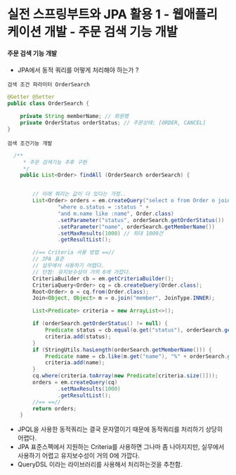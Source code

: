 # 실전 스프링부트와 JPA 활용 1 - 웹애플리케이션 개발 - 주문 검색 기능 개발

#### 주문 검색 기능 개발
- JPA에서 동적 쿼리를 어떻게 처리해야 하는가 ?

`검색 조건 파라미터 OrderSearch`
```java
@Getter @Setter
public class OrderSearch {

    private String memberName; // 회원명
    private OrderStatus orderStatus; // 주문상태: [ORDER, CANCEL]
}
```

`검색 조건기능 개발`
```java
  /**
     * 주문 검색기능 추후 구현
     */
    public List<Order> findAll (OrderSearch orderSearch) {


        // 아래 쿼리는 값이 다 있다는 가정..
        List<Order> orders = em.createQuery("select o from Order o join o.member m " +
                "where o.status = :status " +
                "and m.name like :name", Order.class)
                .setParameter("status", orderSearch.getOrderStatus())
                .setParameter("name", orderSearch.getMemberName())
                .setMaxResults(1000) // 최대 1000건
                .getResultList();

        //== Criteria 사용 방법 ==//
        // JPA 표준
        // 실무에서 사용하기 어렵다.
        // 단점: 유지보수성이 거의 0에 가깝다.
        CriteriaBuilder cb = em.getCriteriaBuilder();
        CriteriaQuery<Order> cq = cb.createQuery(Order.class);
        Root<Order> o = cq.from(Order.class);
        Join<Object, Object> m = o.join("member", JoinType.INNER);

        List<Predicate> criteria = new ArrayList<>();

        if (orderSearch.getOrderStatus() != null) {
            Predicate status = cb.equal(o.get("status"), orderSearch.getOrderStatus());
            criteria.add(status);
        }
        if (StringUtils.hasLength(orderSearch.getMemberName())) {
            Predicate name = cb.like(m.get("name"), "%" + orderSearch.getMemberName() + "%");
            criteria.add(name);
        }
        cq.where(criteria.toArray(new Predicate[criteria.size()]));
        orders = em.createQuery(cq)
                .setMaxResults(1000)
                .getResultList();
        //== ==//
        return orders;
    }
```

- JPQL을 사용한 동적쿼리는 결국 문자열이기 때문에 동적쿼리를 처리하기 상당히 어렵다.
- JPA 표준스펙에서 지원하는 Criteria를 사용하면 그나마 좀 나아지지만, 실무에서 사용하기 어렵고 유지보수성이 거의 0에 가깝다.
- QueryDSL 이라는 라이브러리를 사용해서 처리하는것을 추천함.

